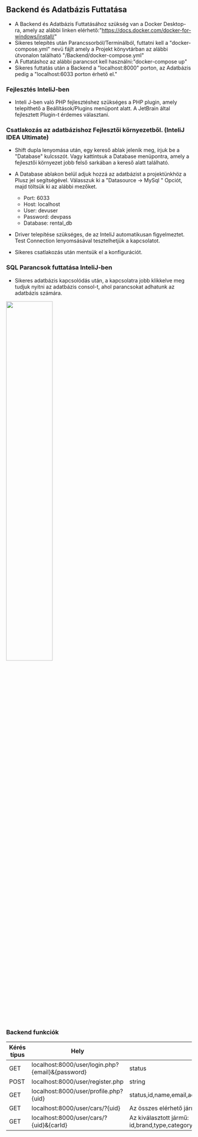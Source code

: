 ## Backend és Adatbázis Futtatása
  - A Backend és Adatbázis Futtatásához szükség van a Docker Desktop-ra, 
  amely az alábbi linken elérhető:"https://docs.docker.com/docker-for-windows/install/"
  - Sikeres telepítés után Parancssorból/Terminálból, futtatni kell a "docker-compose.yml" nevü fájlt
  amely a Projekt könyvtárban az alábbi útvonalon található "/Backend/docker-compose.yml"
  - A Futtatáshoz az alábbi parancsot kell használni:"docker-compose up"
  - Sikeres futtatás után a Backend  a "localhost:8000" porton,
  az Adatbázis pedig  a "localhost:6033 porton érhető el."

### Fejlesztés InteliJ-ben
- Inteli J-ben való PHP fejlesztéshez szükséges a PHP plugin, amely telepíthető a
  Beállítások/Plugins menüpont alatt. A JetBrain által fejlesztett Plugin-t érdemes választani.
  
### Csatlakozás az adatbázishoz Fejlesztői környezetből. (InteliJ IDEA Ultimate)
 - Shift dupla lenyomása után, egy kereső ablak jelenik meg, írjuk be a "Database" kulcsszót. 
   Vagy kattintsuk a Database menüpontra, amely a fejlesztői környezet 
   jobb felső sarkában a kereső alatt található.
 - A Database ablakon belül adjuk hozzá az adatbázist a projektünkhöz a Plusz jel segítségével. 
   Válasszuk ki a "Datasource -> MySql " Opciót, majd töltsük ki az alábbi mezőket.
   
   - Port: 6033
   - Host: localhost
   - User: devuser
   - Password: devpass
   - Database: rental_db
    
- Driver telepítése szükséges, de az InteliJ automatikusan figyelmeztet. 
  Test Connection lenyomsásával tesztelhetjük a kapcsolatot.
  
- Sikeres csatlakozás után mentsük el a konfigurációt.

### SQL Parancsok futtatása InteliJ-ben
- Sikeres adatbázis kapcsolódás után, a kapcsolatra jobb klikkelve meg tudjuk nyitni
  az adatbázis consol-t, ahol parancsokat adhatunk az adatbázis számára.

<image src="https://github.com/PHorvath1/AFP2021/blob/main/Pictures/InteliJSetup/InteliJDatabaseSetup.png" width="50%" />

### Backend funkciók

| Kérés típus | Hely | Válasz | 
| --- | --- | --- |
| GET | localhost:8000/user/login.php?{email}&{password} | status |
| POST | localhost:8000/user/register.php | string |
| GET | localhost:8000/user/profile.php?{uid} | status,id,name,email,address,phone_number |
| GET | localhost:8000/user/cars/?{uid} | Az összes elérhető jármű: id,brand,type,image |
| GET | localhost:8000/user/cars/?{uid}&{carId} | Az kiválasztott jármű: id,brand,type,category,image,description,price,quantity |


  
  

